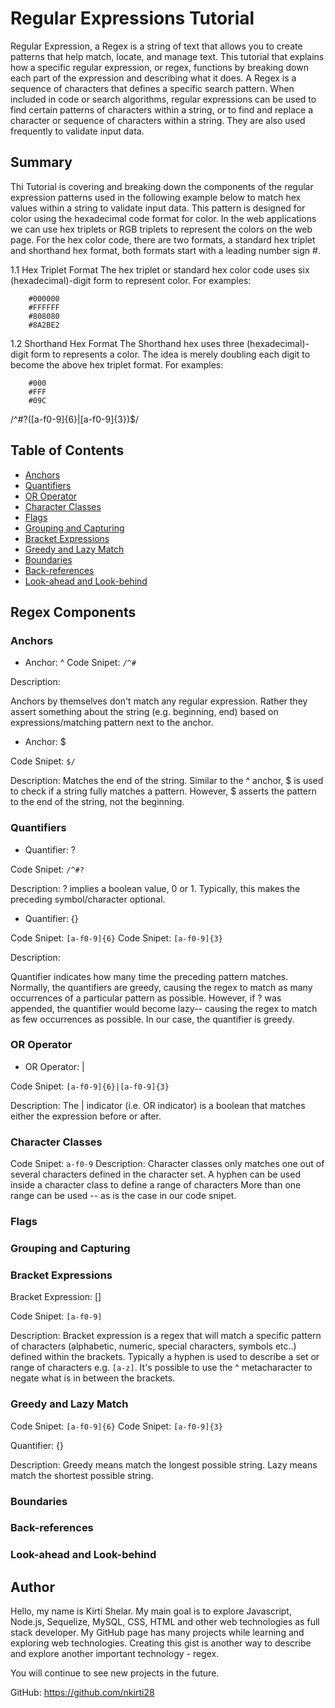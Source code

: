 # Regular Expressions Tutorial

Regular Expression, a Regex is a string of text that allows you to create patterns that help match, locate, and manage text.
This tutorial that explains how a specific regular expression, or regex, functions by breaking down each part of the expression and describing what it does.
A Regex is a sequence of characters that defines a specific search pattern. When included in code or search algorithms, regular expressions can be used to find certain patterns of characters within a string, or to find and replace a character or sequence of characters within a string.
They are also used frequently to validate input data.

## Summary

Thi Tutorial is covering and breaking down the components of the regular expression patterns used in the following example below to match hex values within a string to validate input data. This pattern is designed for color using the hexadecimal code format for color. In the web applications we can use hex triplets or RGB triplets to represent the colors on the web page. For the hex color code, there are two formats, a standard hex triplet and shorthand hex format, both formats start with a leading number sign #.

1.1 Hex Triplet Format
The hex triplet or standard hex color code uses six (hexadecimal)-digit form to represent color. For examples:

        #000000
        #FFFFFF
        #808080
        #8A2BE2

1.2 Shorthand Hex Format
The Shorthand hex uses three (hexadecimal)-digit form to represents a color. The idea is merely doubling each digit to become the above hex triplet format. For examples:

        #000
        #FFF
        #09C

/^#?([a-f0-9]{6}|[a-f0-9]{3})$/

## Table of Contents

- [Anchors](#anchors)
- [Quantifiers](#quantifiers)
- [OR Operator](#or-operator)
- [Character Classes](#character-classes)
- [Flags](#flags)
- [Grouping and Capturing](#grouping-and-capturing)
- [Bracket Expressions](#bracket-expressions)
- [Greedy and Lazy Match](#greedy-and-lazy-match)
- [Boundaries](#boundaries)
- [Back-references](#back-references)
- [Look-ahead and Look-behind](#look-ahead-and-look-behind)

## Regex Components

### Anchors

- Anchor: ^
  Code Snipet: `/^#`

Description:

Anchors by themselves don't match any regular expression. Rather they assert something about the string (e.g. beginning, end) based on expressions/matching pattern next to the anchor.

- Anchor: $

Code Snipet: `$/`

Description: Matches the end of the string. Similar to the ^ anchor, $ is used to check if a string fully matches a pattern. However, $ asserts the pattern to the end of the string, not the beginning.

### Quantifiers

- Quantifier: ?

Code Snipet: `/^#?`

Description:
? implies a boolean value, 0 or 1. Typically, this makes the preceding symbol/character optional.

- Quantifier: {}

Code Snipet: `[a-f0-9]{6}`
Code Snipet: `[a-f0-9]{3}`

Description:

Quantifier indicates how many time the preceding pattern matches. Normally, the quantifiers are greedy, causing the regex to match as many occurrences of a particular pattern as possible. However, if ? was appended, the quantifier would become lazy-- causing the regex to match as few occurrences as possible. In our case, the quantifier is greedy.

### OR Operator

- OR Operator: |

Code Snipet: `[a-f0-9]{6}|[a-f0-9]{3}`

Description: The | indicator (i.e. OR indicator) is a boolean that matches either the expression before or after.

### Character Classes

Code Snipet: `a-f0-9`
Description: Character classes only matches one out of several characters defined in the character set. A hyphen can be used inside a character class to define a range of characters More than one range can be used -- as is the case in our code snipet.

### Flags

### Grouping and Capturing

### Bracket Expressions

Bracket Expression: []

Code Snipet: `[a-f0-9]`

Description: Bracket expression is a regex that will match a specific pattern of characters (alphabetic, numeric, special characters, symbols etc..) defined within the brackets. Typically a hyphen is used to describe a set or range of characters e.g. `[a-z]`. It's possible to use the ^ metacharacter to negate what is in between the brackets.

### Greedy and Lazy Match

Code Snipet: `[a-f0-9]{6}`
Code Snipet: `[a-f0-9]{3}`

Quantifier: {}

Description: Greedy means match the longest possible string. Lazy means match the shortest possible string.

### Boundaries

### Back-references

### Look-ahead and Look-behind

## Author

Hello, my name is Kirti Shelar. My main goal is to explore Javascript, Node.js, Sequelize, MySQL, CSS, HTML and other web technologies as full stack developer. My GitHub page has many projects while learning and exploring web technologies. Creating this gist is another way to describe and explore another important technology - regex.

You will continue to see new projects in the future.

GitHub: https://github.com/nkirti28
